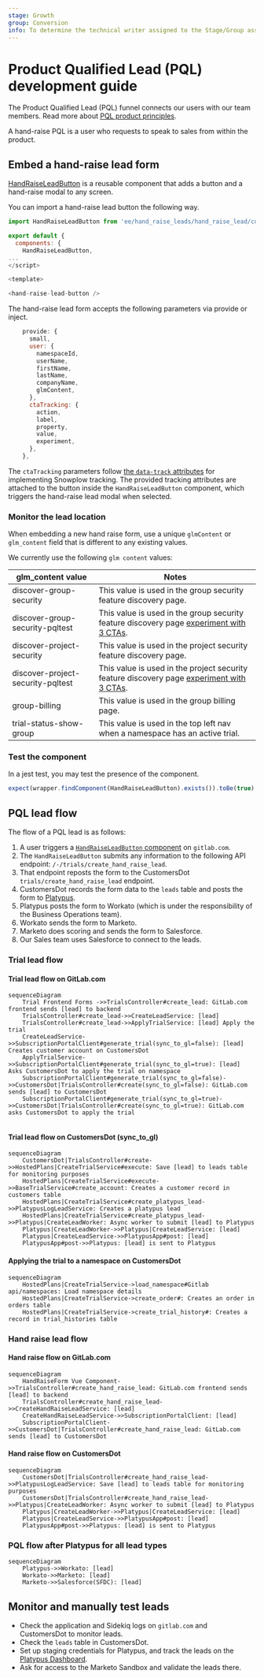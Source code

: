 ```yaml
---
stage: Growth
group: Conversion
info: To determine the technical writer assigned to the Stage/Group associated with this page, see https://about.gitlab.com/handbook/engineering/ux/technical-writing/#assignments
---
```


# Product Qualified Lead (PQL) development guide

The Product Qualified Lead (PQL) funnel connects our users with our team members. Read more about [PQL product principles](https://about.gitlab.com/handbook/product/product-principles/#product-qualified-leads-pqls).

A hand-raise PQL is a user who requests to speak to sales from within the product.

## Embed a hand-raise lead form

[HandRaiseLeadButton](https://gitlab.com/gitlab-org/gitlab/-/blob/master/ee/app/assets/javascripts/hand_raise_leads/hand_raise_lead/components/hand_raise_lead_button.vue) is a reusable component that adds a button and a hand-raise modal to any screen.

You can import a hand-raise lead button the following way.

```javascript
import HandRaiseLeadButton from 'ee/hand_raise_leads/hand_raise_lead/components/hand_raise_lead_button.vue';

export default {
  components: {
    HandRaiseLeadButton,
...
</script>

<template>

<hand-raise-lead-button />

```

The hand-raise lead form accepts the following parameters via provide or inject.

```javascript
    provide: {
      small,
      user: {
        namespaceId,
        userName,
        firstName,
        lastName,
        companyName,
        glmContent,
      },
      ctaTracking: {
        action,
        label,
        property,
        value,
        experiment,
      },
    },
```

The `ctaTracking` parameters follow [the `data-track` attributes](../snowplow/implementation.md#data-track-attributes) for implementing Snowplow tracking. The provided tracking attributes are attached to the button inside the `HandRaiseLeadButton` component, which triggers the hand-raise lead modal when selected.

### Monitor the lead location

When embedding a new hand raise form, use a unique `glmContent` or `glm_content` field that is different to any existing values.

We currently use the following `glm content` values:

| glm_content value | Notes |
| ------ | ------ |
| discover-group-security | This value is used in the group security feature discovery page. |
| discover-group-security-pqltest | This value is used in the group security feature discovery page [experiment with 3 CTAs](https://gitlab.com/gitlab-org/gitlab/-/issues/349799). |
| discover-project-security | This value is used in the project security feature discovery page. |
| discover-project-security-pqltest | This value is used in the project security feature discovery page [experiment with 3 CTAs](https://gitlab.com/gitlab-org/gitlab/-/issues/349799). |
| group-billing | This value is used in the group billing page. |
| trial-status-show-group | This value is used in the top left nav when a namespace has an active trial. |

### Test the component

In a jest test, you may test the presence of the component.

```javascript
expect(wrapper.findComponent(HandRaiseLeadButton).exists()).toBe(true);
```

## PQL lead flow

The flow of a PQL lead is as follows:

1. A user triggers a [`HandRaiseLeadButton` component](#embed-a-hand-raise-lead-form) on `gitlab.com`.
1. The `HandRaiseLeadButton` submits any information to the following API endpoint: `/-/trials/create_hand_raise_lead`.
1. That endpoint reposts the form to the CustomersDot `trials/create_hand_raise_lead` endpoint.
1. CustomersDot records the form data to the `leads` table and posts the form to [Platypus](https://gitlab.com/gitlab-com/business-technology/enterprise-apps/integrations/platypus).
1. Platypus posts the form to Workato (which is under the responsibility of the Business Operations team).
1. Workato sends the form to Marketo.
1. Marketo does scoring and sends the form to Salesforce.
1. Our Sales team uses Salesforce to connect to the leads.

### Trial lead flow 

#### Trial lead flow on GitLab.com

```mermaid
sequenceDiagram
    Trial Frontend Forms ->>TrialsController#create_lead: GitLab.com frontend sends [lead] to backend
    TrialsController#create_lead->>CreateLeadService: [lead]
    TrialsController#create_lead->>ApplyTrialService: [lead] Apply the trial
    CreateLeadService->>SubscriptionPortalClient#generate_trial(sync_to_gl=false): [lead] Creates customer account on CustomersDot
    ApplyTrialService->>SubscriptionPortalClient#generate_trial(sync_to_gl=true): [lead] Asks CustomersDot to apply the trial on namespace
    SubscriptionPortalClient#generate_trial(sync_to_gl=false)->>CustomersDot|TrialsController#create(sync_to_gl=false): GitLab.com sends [lead] to CustomersDot
    SubscriptionPortalClient#generate_trial(sync_to_gl=true)->>CustomersDot|TrialsController#create(sync_to_gl=true): GitLab.com asks CustomersDot to apply the trial


```

#### Trial lead flow on CustomersDot (sync_to_gl)

```mermaid
sequenceDiagram
    CustomersDot|TrialsController#create->>HostedPlans|CreateTrialService#execute: Save [lead] to leads table for monitoring purposes
    HostedPlans|CreateTrialService#execute->>BaseTrialService#create_account: Creates a customer record in customers table
    HostedPlans|CreateTrialService#create_platypus_lead->>PlatypusLogLeadService: Creates a platypus lead
    HostedPlans|CreateTrialService#create_platypus_lead->>Platypus|CreateLeadWorker: Async worker to submit [lead] to Platypus
    Platypus|CreateLeadWorker->>Platypus|CreateLeadService: [lead]
    Platypus|CreateLeadService->>PlatypusApp#post: [lead]
    PlatypusApp#post->>Platypus: [lead] is sent to Platypus
```

#### Applying the trial to a namespace on CustomersDot

```mermaid
sequenceDiagram
    HostedPlans|CreateTrialService->load_namespace#Gitlab api/namespaces: Load namespace details
    HostedPlans|CreateTrialService->create_order#: Creates an order in orders table
    HostedPlans|CreateTrialService->create_trial_history#: Creates a record in trial_histories table
```

### Hand raise lead flow 

#### Hand raise flow on GitLab.com

```mermaid
sequenceDiagram
    HandRaiseForm Vue Component->>TrialsController#create_hand_raise_lead: GitLab.com frontend sends [lead] to backend
    TrialsController#create_hand_raise_lead->>CreateHandRaiseLeadService: [lead]
    CreateHandRaiseLeadService->>SubscriptionPortalClient: [lead]
    SubscriptionPortalClient->>CustomersDot|TrialsController#create_hand_raise_lead: GitLab.com sends [lead] to CustomersDot
```

#### Hand raise flow on CustomersDot

```mermaid
sequenceDiagram
    CustomersDot|TrialsController#create_hand_raise_lead->>PlatypusLogLeadService: Save [lead] to leads table for monitoring purposes
    CustomersDot|TrialsController#create_hand_raise_lead->>Platypus|CreateLeadWorker: Async worker to submit [lead] to Platypus
    Platypus|CreateLeadWorker->>Platypus|CreateLeadService: [lead]
    Platypus|CreateLeadService->>PlatypusApp#post: [lead]
    PlatypusApp#post->>Platypus: [lead] is sent to Platypus
```

### PQL flow after Platypus for all lead types

```mermaid
sequenceDiagram
    Platypus->>Workato: [lead]
    Workato->>Marketo: [lead]
    Marketo->>Salesforce(SFDC): [lead]
```      

## Monitor and manually test leads

- Check the application and Sidekiq logs on `gitlab.com` and CustomersDot to monitor leads.
- Check the `leads` table in CustomersDot.
- Set up staging credentials for Platypus, and track the leads on the [Platypus Dashboard](https://staging.ci.nexus.gitlabenvironment.cloud/admin/queues/queue/new-lead-queue).
- Ask for access to the Marketo Sandbox and validate the leads there.
